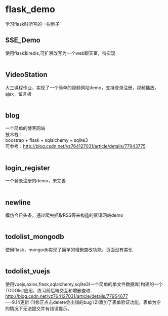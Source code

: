 # flask_demo
学习flask时所写的一些例子

## SSE_Demo</br>
使用flask和redis,可扩展改写为一个web聊天室，待实现</br>
</br>
## VideoStation</br>
大三课程作业，实现了一个简单的视频网站demo，支持登录注册，视频播放，ajax，留言板</br>
</br>
## blog</br>
一个简单的博客网站</br>
技术栈： </br>
boostrap + flask + sqlalchemy + sqlite3</br>
可参考：http://blog.csdn.net/yz764127031/article/details/77943775</br>
</br>
## login_register</br>
一个登录注册的demo，未完善</br>
</br>
## newline</br>
模仿今日头条，通过爬虫抓取RSS等来构造的资讯网站demo</br>
</br>
## todolist_mongodb</br>
使用flask，mongodb实现了简单的增删查改功能，页面没有美化</br>
</br>
## todolist_vuejs</br>
使用vuejs,axios,flask,sqlalchemy,sqlite3(一个简单的单文件数据库)构建的一个TODOlist应用，练习前后端交互和增删查改.</br>
http://blog.csdn.net/yz764127031/article/details/77954677
</br>
—–9.14更新 
(1)修正点击delete会出错的bug 
(2)添加了表单验证功能，表单为空的情况下无法提交并有错误提示。
